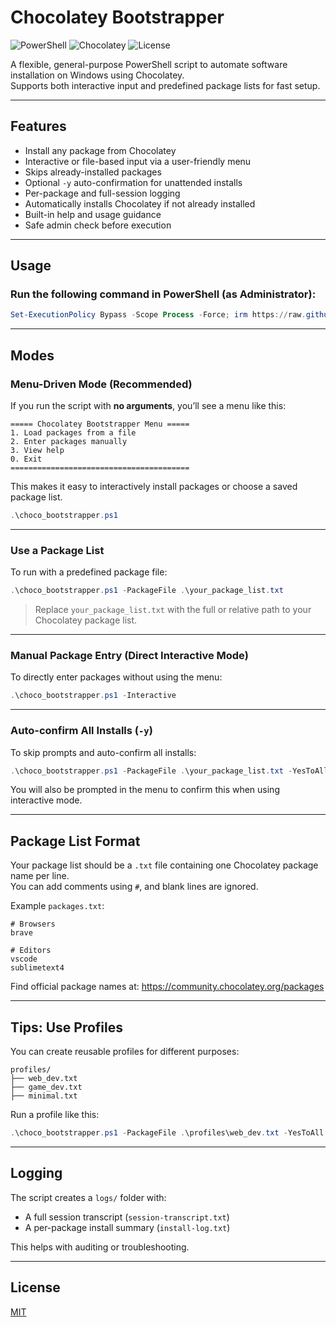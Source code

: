 # Chocolatey Bootstrapper
![PowerShell](https://img.shields.io/badge/PowerShell-v5%2B-blue.svg)
![Chocolatey](https://img.shields.io/badge/Chocolatey-Automation-brightgreen.svg)
![License](https://img.shields.io/github/license/haruchanz64/chocolateybootstrapper)

A flexible, general-purpose PowerShell script to automate software installation on Windows using Chocolatey.  
Supports both interactive input and predefined package lists for fast setup.

---

## Features

- Install any package from Chocolatey
- Interactive or file-based input via a user-friendly menu
- Skips already-installed packages
- Optional `-y` auto-confirmation for unattended installs
- Per-package and full-session logging
- Automatically installs Chocolatey if not already installed
- Built-in help and usage guidance
- Safe admin check before execution

---

## Usage

### Run the following command in PowerShell (as Administrator):

```powershell
Set-ExecutionPolicy Bypass -Scope Process -Force; irm https://raw.githubusercontent.com/haruchanz64/chocolateybootstrapper/refs/heads/main/choco_bootstrapper.ps1 | iex
```

---

## Modes

### Menu-Driven Mode (Recommended)

If you run the script with **no arguments**, you’ll see a menu like this:

```
===== Chocolatey Bootstrapper Menu =====
1. Load packages from a file
2. Enter packages manually
3. View help
0. Exit
========================================
```

This makes it easy to interactively install packages or choose a saved package list.

```powershell
.\choco_bootstrapper.ps1
```

---

### Use a Package List

To run with a predefined package file:

```powershell
.\choco_bootstrapper.ps1 -PackageFile .\your_package_list.txt
```

> Replace `your_package_list.txt` with the full or relative path to your Chocolatey package list.

---

### Manual Package Entry (Direct Interactive Mode)

To directly enter packages without using the menu:

```powershell
.\choco_bootstrapper.ps1 -Interactive
```

---

### Auto-confirm All Installs (`-y`)

To skip prompts and auto-confirm all installs:

```powershell
.\choco_bootstrapper.ps1 -PackageFile .\your_package_list.txt -YesToAll
```

You will also be prompted in the menu to confirm this when using interactive mode.

---

## Package List Format

Your package list should be a `.txt` file containing one Chocolatey package name per line.  
You can add comments using `#`, and blank lines are ignored.

Example `packages.txt`:

```
# Browsers
brave

# Editors
vscode
sublimetext4
```

Find official package names at: https://community.chocolatey.org/packages

---

## Tips: Use Profiles

You can create reusable profiles for different purposes:

```
profiles/
├── web_dev.txt
├── game_dev.txt
├── minimal.txt
```

Run a profile like this:

```powershell
.\choco_bootstrapper.ps1 -PackageFile .\profiles\web_dev.txt -YesToAll
```

---

## Logging

The script creates a `logs/` folder with:

- A full session transcript (`session-transcript.txt`)
- A per-package install summary (`install-log.txt`)

This helps with auditing or troubleshooting.

---

## License

[MIT](./LICENSE)
